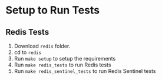 # Setup to Run Tests

## Redis Tests

1. Download `redis` folder.
2. cd to `redis`
3. Run `make setup` to setup the requirements
4. Run `make redis_tests` to run Redis tests
5. Run `make redis_sentinel_tests` to run Redis Sentinel tests
